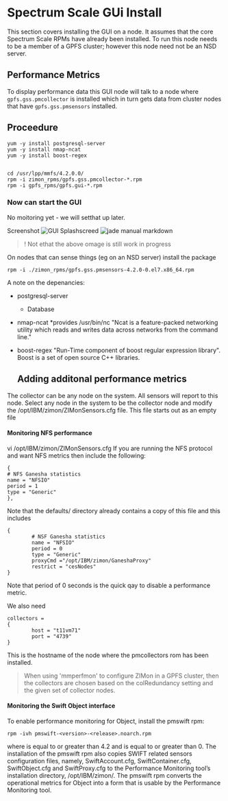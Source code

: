 Spectrum Scale GUi Install
==========================

This section covers installing the GUI on a node.
It assumes that the core Spectrum Scale RPMs have already been installed.
To run this node needs to be a member of a GPFS cluster; however this node need not be an NSD server.

Performance Metrics
-------------------
To display performance data this GUI node will talk to a node where `gpfs.gss.pmcollector` is installed
which in turn gets data from cluster nodes that have `gpfs.gss.pmsensors` installed.

Proceedure
----------

    yum -y install postgresql-server
    yum -y install nmap-ncat
    yum -y install boost-regex

    
    cd /usr/lpp/mmfs/4.2.0.0/
    rpm -i zimon_rpms/gpfs.gss.pmcollector-*.rpm
    rpm -i gpfs_rpms/gpfs.gui-*.rpm

### Now can start the GUI

No moitoring yet - we will setthat up later.

Screenshot
![GUI Splashscreed](GUI_splashseen.png)
![jade manual markdown](http://f.cl.ly/items/3g1v2W213S2N390B201q/Screen%20Shot%202012-04-14%20at%201.54.35%20PM.png)

>! Not ethat the above omage is still work in progress

On nodes that can sense things (eg on an NSD server) install the package

    rpm -i ./zimon_rpms/gpfs.gss.pmsensors-4.2.0-0.el7.x86_64.rpm


A note on the depenancies:
   * postgresql-server
       * Database
   * nmap-ncat 
      *provides /usr/bin/nc "Ncat is a feature-packed networking utility which reads and writes data across networks from the command line."
   * boost-regex 
      "Run-Time component of boost regular expression library". Boost is a set of open source C++ libraries.
      
      
      
      
      Adding additonal performance metrics
      ------------------------------------
      
The collector can be any node on the system. All sensors will report to this node. Select any node in the system to be the collector node and
modify the /opt/IBM/zimon/ZIMonSensors.cfg file. This file starts out as an empty file

#### Monitoring NFS performance

   vi  /opt/IBM/zimon/ZIMonSensors.cfg
If you are running the NFS protocol and want NFS metrics then include the following:
```
{
# NFS Ganesha statistics
name = "NFSIO"
period = 1
type = "Generic"
},
```

Note that the defaults/ directory already contains a copy of this file and this includes
```
{
        # NSF Ganesha statistics
        name = "NFSIO"
        period = 0
        type = "Generic"
        proxyCmd ="/opt/IBM/zimon/GaneshaProxy"
        restrict = "cesNodes"
}
```
Note that period of 0 seconds is the quick qay to disable a performance metric.

We also need
```
collectors =
{
        host = "t11vm71"
        port = "4739"
}
```
This is the hostname of the node where the pmcollectors rom has been installed.
> When using 'mmperfmon' to configure ZIMon in a GPFS cluster, then the
collectors are chosen based on the colRedundancy setting and the given set of
collector nodes.



#### Monitoring the Swift Object interface

To enable performance monitoring for Object, install the pmswift rpm:

    rpm -ivh pmswift-<version>-<release>.noarch.rpm

where <version> is equal to or greater than 4.2 and <release> is equal to or greater than 0.
The installation of the pmswift rpm also copies SWIFT related sensors configuration files, namely, SwiftAccount.cfg, SwiftContainer.cfg, SwiftObject.cfg and SwiftProxy.cfg to the Performance
Monitoring tool’s installation directory, /opt/IBM/zimon/. The pmswift rpm converts the operational
metrics for Object into a form that is usable by the Performance Monitoring tool.
